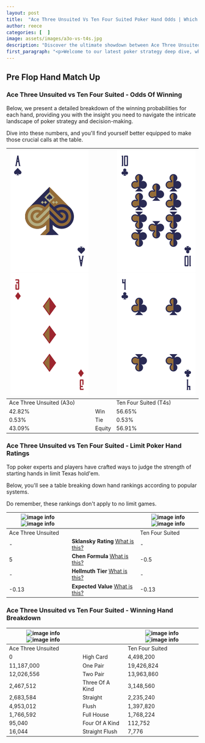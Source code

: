 ```yaml
---
layout: post
title:  "Ace Three Unsuited Vs Ten Four Suited Poker Hand Odds | Which Is The Better Hand In Poker? A Complete Guide"
author: reece
categories: [  ]
image: assets/images/a3o-vs-t4s.jpg
description: "Discover the ultimate showdown between Ace Three Unsuited and Ten Four Suited in poker! Uncover the odds, strategies, and scenarios where one hand triumphs over the other. Get ready to up your poker game with this thrilling analysis."
first_paragraph: "<p>Welcome to our latest poker strategy deep dive, where we're pitting two distinct hands against each other in a high-stakes showdown: Ace Three Unsuited vs Ten Four Suited.</p><p>In the dynamic world of poker, every decision counts, and knowing which hand holds the upper hand is key to your success at the table.</p><p>In this article, we'll dissect these two hands, explore the scenarios where one dominates the other, and equip you with the knowledge to make strategic choices that can tip the odds in your favor.</p><p>Get ready to unravel the intriguing dynamics of these poker hands and elevate your game to new heights.</p>"
---
```




[comment]: # (sp0)

## Pre Flop Hand Match Up

<div class="table hand-ratings" markdown="1"> 



### Ace Three Unsuited vs Ten Four Suited - Odds Of Winning

Below, we present a detailed breakdown of the winning probabilities for each hand, providing you with the insight you need to navigate the intricate landscape of poker strategy and decision-making. 

Dive into these numbers, and you'll find yourself better equipped to make those crucial calls at the table.


    
| ![image info](assets/images/hand1/a.png) ![image info](assets/images/hand1/3o.png) |  | ![image info](assets/images/hand2/t.png) ![image info](assets/images/hand2/4.png) |
| -------- | -------- | -------- |
| Ace Three Unsuited (A3o) |  | Ten Four Suited (T4s) |
| 42.82% | Win | 56.65% |
| 0.53% | Tie | 0.53% |
| 43.09% | Equity | 56.91% |




[comment]: # (sp1)



### Ace Three Unsuited vs Ten Four Suited - Limit Poker Hand Ratings

Top poker experts and players have crafted ways to judge the strength of starting hands in limit Texas hold'em. 

Below, you'll see a table breaking down hand rankings according to popular systems. 

Do remember, these rankings don't apply to no limit games.


    
| ![image info](https://www.riverpairs.com/assets/images/hand1/a.png) ![image info](https://www.riverpairs.com/assets/images/hand1/3o.png) |  | ![image info](https://www.riverpairs.com/assets/images/hand2/t.png) ![image info](https://www.riverpairs.com/assets/images/hand2/4.png) |
| -------- | -------- | -------- |
| Ace Three Unsuited |  | Ten Four Suited |
| - | **Sklansky Rating** [What is this?](/sklansky-rating-explained) | - |
| 5 | **Chen Formula** [What is this?](/chen-formula-explained) | -0.5 |
| - | **Hellmuth Tier** [What is this?](/Hellmuth-tier-explained) | - |
| -0.13 | **Expected Value** [What is this?](/expected-value-explained) | -0.13 |




[comment]: # (sp2)



### Ace Three Unsuited vs Ten Four Suited - Winning Hand Breakdown


    
| ![image info](https://www.riverpairs.com/assets/images/hand1/a.png) ![image info](https://www.riverpairs.com/assets/images/hand1/3o.png) |  | ![image info](https://www.riverpairs.com/assets/images/hand2/t.png) ![image info](https://www.riverpairs.com/assets/images/hand2/4.png) |
| -------- | -------- | -------- |
| Ace Three Unsuited |  | Ten Four Suited |
| 0 | High Card | 4,498,200 |
| 11,187,000 | One Pair | 19,426,824 |
| 12,026,556 | Two Pair | 13,963,860 |
| 2,467,512 | Three Of A Kind | 3,148,560 |
| 2,683,584 | Straight | 2,235,240 |
| 4,953,012 | Flush | 1,397,820 |
| 1,766,592 | Full House | 1,768,224 |
| 95,040 | Four Of A Kind | 112,752 |
| 16,044 | Straight Flush | 7,776 |




[comment]: # (sp3)



</div>

[comment]: # (sp4)



[comment]: # (sp5)

